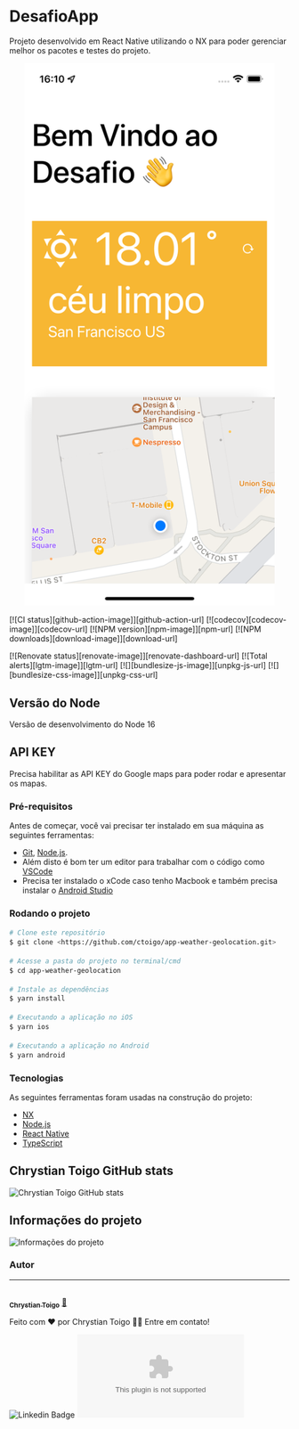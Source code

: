 # DesafioApp

Projeto desenvolvido em React Native utilizando o NX para poder gerenciar melhor os pacotes e testes do projeto.

<p style="text-align: center;"><img src="https://github.com/ctoigo/app-weather-geolocation/blob/main/tela-principal.png" width="450"></p>


[![CI status][github-action-image]][github-action-url] [![codecov][codecov-image]][codecov-url] [![NPM version][npm-image]][npm-url] [![NPM downloads][download-image]][download-url]

[![Renovate status][renovate-image]][renovate-dashboard-url] [![Total alerts][lgtm-image]][lgtm-url] [![][bundlesize-js-image]][unpkg-js-url] [![][bundlesize-css-image]][unpkg-css-url]

## Versão do Node

Versão de desenvolvimento do Node 16

## API KEY

Precisa habilitar as API KEY do Google maps para poder rodar e apresentar os mapas.

### Pré-requisitos

Antes de começar, você vai precisar ter instalado em sua máquina as seguintes ferramentas:

- [Git](https://git-scm.com), [Node.js](https://nodejs.org/en/). 
- Além disto é bom ter um editor para trabalhar com o código como [VSCode](https://code.visualstudio.com/)
- Precisa ter instalado o xCode caso tenho Macbook e também precisa instalar o [Android Studio](https://developer.android.com/studio?hl=pt&gclid=CjwKCAjwsJ6TBhAIEiwAfl4TWI9yPjAgwfSf554MHCq9OfwTKOt3ryBdLSh_e8JLUWxcCHvx-8ClvxoCFK0QAvD_BwE&gclsrc=aw.ds)

### Rodando o projeto

```bash
# Clone este repositório
$ git clone <https://github.com/ctoigo/app-weather-geolocation.git>

# Acesse a pasta do projeto no terminal/cmd
$ cd app-weather-geolocation

# Instale as dependências
$ yarn install

# Executando a aplicação no iOS
$ yarn ios

# Executando a aplicação no Android
$ yarn android

```

### Tecnologias

As seguintes ferramentas foram usadas na construção do projeto:

- [NX](https://nx.dev/guides/react-native)
- [Node.js](https://nodejs.org/en/)
- [React Native](https://reactnative.dev/)
- [TypeScript](https://www.typescriptlang.org/)

## Chrystian Toigo GitHub stats

![Chrystian Toigo GitHub stats](https://github-readme-stats.vercel.app/api?username=ctoigo&show_icons=true)

## Informações do projeto

![Informações do projeto](https://github-readme-stats.vercel.app/api/pin/?username=ctoigo&repo=app-weather-geolocation)


### Autor
---
<a href="https://br.linkedin.com/in/chrystian-toigo-02089731">
 <img style="border-radius: 50%;" src="https://avatars.githubusercontent.com/u/2913382?v=4" width="100px;" alt=""/>
 <br />
 <sub><b>Chrystian Toigo</b></sub></a> <a href="https://br.linkedin.com/in/chrystian-toigo-02089731" title="Chrystian">🚀</a>


Feito com ❤️ por Chrystian Toigo 👋🏽 Entre em contato!

![Linkedin Badge](https://br.linkedin.com/in/chrystian-toigo-02089731) 
![Gmail Badge](mailto:ctoigo@gmail.com)